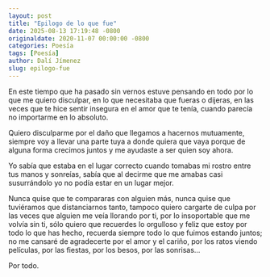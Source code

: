 ```yaml
---
layout: post
title: "Epilogo de lo que fue"
date: 2025-08-13 17:19:48 -0800
originaldate: 2020-11-07 00:00:00 -0800
categories: Poesía
tags: [Poesía]
author: Dalí Jímenez
slug: epilogo-fue
---
```


En este tiempo que ha pasado sin vernos estuve pensando en todo por lo que me quiero disculpar, en lo que necesitaba que fueras o dijeras, en las veces que te hice sentir insegura en el amor que te tenía, cuando parecía no importarme en lo absoluto. 

Quiero disculparme por el daño que llegamos a hacernos mutuamente, siempre voy a llevar una parte tuya a donde quiera que vaya porque de alguna forma crecimos juntos y me ayudaste a ser quien soy ahora.

Yo sabía que estaba en el lugar correcto cuando tomabas mi rostro entre tus manos y sonreías, sabía que al decirme que me amabas casi susurrándolo yo no podía estar en un lugar mejor. 

Nunca quise que te compararas con alguien más, nunca quise que tuviéramos que distanciarnos tanto, tampoco quiero cargarte de culpa por las veces que alguien me veía llorando por ti, por lo insoportable que me volvía sin ti, sólo quiero que recuerdes lo orgulloso y feliz que estoy por todo lo que has hecho, recuerda siempre todo lo que fuimos estando juntos; no me cansaré de agradecerte por el amor y el cariño, por los ratos viendo películas, por las fiestas, por los besos, por las sonrisas…

Por todo.